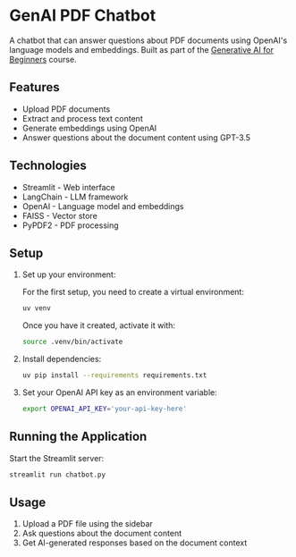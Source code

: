 # GenAI PDF Chatbot

A chatbot that can answer questions about PDF documents using OpenAI's language models and embeddings. Built as part of the [Generative AI for Beginners](https://udemy.com/course/generative-ai-for-beginners-b/) course.

## Features

- Upload PDF documents
- Extract and process text content
- Generate embeddings using OpenAI
- Answer questions about the document content using GPT-3.5

## Technologies

- Streamlit - Web interface
- LangChain - LLM framework
- OpenAI - Language model and embeddings
- FAISS - Vector store
- PyPDF2 - PDF processing

## Setup

1. Set up your environment:

   For the first setup, you need to create a virtual environment:

   ```bash
   uv venv
   ```

   Once you have it created, activate it with:

   ```bash
   source .venv/bin/activate
   ```

2. Install dependencies:

   ```bash
   uv pip install --requirements requirements.txt
   ```

3. Set your OpenAI API key as an environment variable:

   ```bash
   export OPENAI_API_KEY='your-api-key-here'
   ```

## Running the Application

Start the Streamlit server:

   ```bash
   streamlit run chatbot.py
   ```

## Usage

1. Upload a PDF file using the sidebar
2. Ask questions about the document content
3. Get AI-generated responses based on the document context
